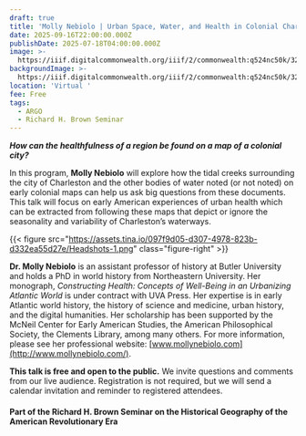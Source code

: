 ```yaml
---
draft: true
title: 'Molly Nebiolo | Urban Space, Water, and Health in Colonial Charleston'
date: 2025-09-16T22:00:00.000Z
publishDate: 2025-07-18T04:00:00.000Z
image: >-
  https://iiif.digitalcommonwealth.org/iiif/2/commonwealth:q524nc50k/32,1831,6645,3475/1600,/0/default.jpg
backgroundImage: >-
  https://iiif.digitalcommonwealth.org/iiif/2/commonwealth:q524nc50k/32,1831,6645,3475/1600,/0/default.jpg
location: 'Virtual '
fee: Free
tags:
  - ARGO
  - Richard H. Brown Seminar
---
```


***How can the healthfulness of a region be found on a map of a colonial city?***

In this program, **Molly Nebiolo** will explore how the tidal creeks surrounding the city of Charleston and the other bodies of water noted (or not noted) on early colonial maps can help us ask big questions from these documents. This talk will focus on early American experiences of urban health which can be extracted from following these maps that depict or ignore the seasonality and variability of Charleston’s waterways.

{{< figure src="https://assets.tina.io/097f9d05-d307-4978-823b-d332ea55d27e/Headshots-1.png" class="figure-right" >}}

**Dr. Molly Nebiolo** is an assistant professor of history at Butler University and holds a PhD in world history from Northeastern University. Her monograph, *Constructing Health: Concepts of Well-Being in an Urbanizing Atlantic World* is under contract with UVA Press. Her expertise is in early Atlantic world history, the history of science and medicine, urban history, and the digital humanities. Her scholarship has been supported by the McNeil Center for Early American Studies, the American Philosophical Society, the Clements Library, among many others. For more information, please see her professional website: [www.mollynebiolo.com](http://www.mollynebiolo.com/).

**This talk is free and open to the public.** We invite questions and comments from our live audience. Registration is not required, but we will send  a calendar invitation and reminder to registered attendees.

#### Part of the Richard H. Brown Seminar on the Historical Geography of the American Revolutionary Era
